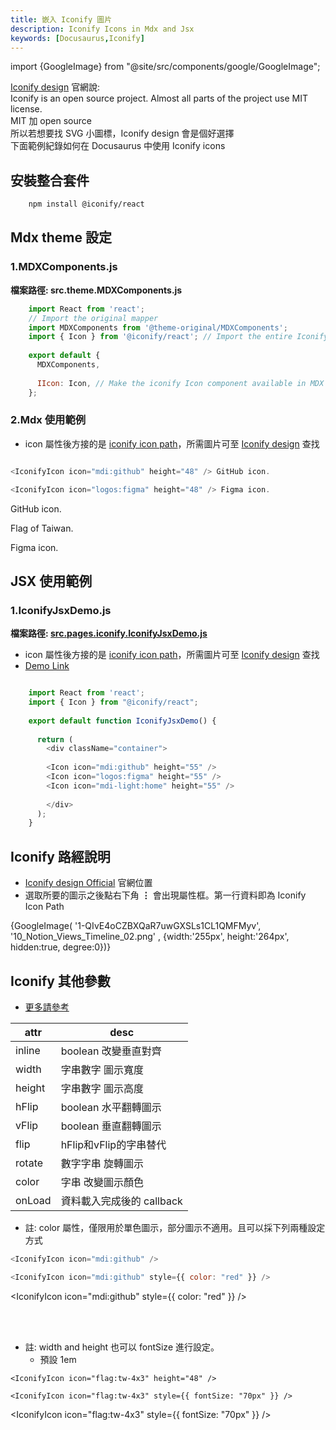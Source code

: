 ```yaml
---
title: 嵌入 Iconify 圖片
description: Iconify Icons in Mdx and Jsx
keywords: [Docusaurus,Iconify] 
---
```

import {GoogleImage} from "@site/src/components/google/GoogleImage";

[Iconify design](https://icon-sets.iconify.design/) 官網說:  
Iconify is an open source project. Almost all parts of the project use MIT license.   
MIT 加 open source  
所以若想要找 SVG 小圖標，Iconify design 會是個好選擇  
下面範例紀錄如何在 Docusaurus 中使用 Iconify icons  

## 安裝整合套件

```bash
    npm install @iconify/react
```

## Mdx theme 設定

### 1.MDXComponents.js

__檔案路徑: src.theme.MDXComponents.js__

```Javascript
    import React from 'react';
    // Import the original mapper
    import MDXComponents from '@theme-original/MDXComponents';
    import { Icon } from '@iconify/react'; // Import the entire Iconify library.
    
    export default {
      MDXComponents,
      
      IIcon: Icon, // Make the iconify Icon component available in MDX as <icon />.
    };
```

### 2.Mdx 使用範例
* icon 屬性後方接的是 [iconify icon path](#iconify-icon-path)，所需圖片可至 [Iconify design](#iconify-icon-path)  查找

```javascript

<IconifyIcon icon="mdi:github" height="48" /> GitHub icon.

<IconifyIcon icon="logos:figma" height="48" /> Figma icon.

```

<IconifyIcon icon="mdi:github" height="48" /> GitHub icon.

<IconifyIcon icon="flag:tw-4x3" height="48" /> Flag of Taiwan.

<IconifyIcon icon="logos:figma" height="48" /> Figma icon.

## JSX 使用範例

### 1.IconifyJsxDemo.js

__檔案路徑: [src.pages.iconify.IconifyJsxDemo.js](../../../iconify/IconifyJsxDemo/)__

* icon 屬性後方接的是 [iconify icon path](#iconify-icon-path)，所需圖片可至 [Iconify design](#iconify-icon-path) 查找
* [Demo Link](../../../iconify/IconifyJsxDemo/)

```javascript

    import React from 'react';
    import { Icon } from "@iconify/react";
    
    export default function IconifyJsxDemo() {
        
      return (
        <div className="container">
        
        <Icon icon="mdi:github" height="55" />
        <Icon icon="logos:figma" height="55" />
        <Icon icon="mdi-light:home" height="55" />    
    
        </div>
      );
    }

```


## Iconify 路經說明 <span id="iconify-icon-path">&nbsp;</span>
* [Iconify design Official](https://icon-sets.iconify.design/) 官網位置
* 選取所要的圖示之後點右下角 __⋮__  會出現屬性框。第一行資料即為 Iconify Icon Path

<div>
  {GoogleImage( '1-QIvE4oCZBXQaR7uwGXSLs1CL1QMFMyv',  '10_Notion_Views_Timeline_02.png' , {width:'255px', height:'264px', hidden:true, degree:0})}
</div>

## Iconify 其他參數

* [更多請參考](https://iconify.design/docs/icon-components/react/)

| attr |   desc     |
| ----   | ----            |
|inline | boolean  改變垂直對齊 |
|width | 字串數字 圖示寬度 |
|height | 字串數字 圖示高度 |
|hFlip | boolean  水平翻轉圖示 |
|vFlip | boolean  垂直翻轉圖示 |
|flip | hFlip和vFlip的字串替代 |
|rotate | 數字字串 旋轉圖示 |
|color | 字串 改變圖示顏色 |
|onLoad | 資料載入完成後的 callback |

* 註: color 屬性，僅限用於單色圖示，部分圖示不適用。且可以採下列兩種設定方式

```javascript
<IconifyIcon icon="mdi:github" /> 

<IconifyIcon icon="mdi:github" style={{ color: "red" }} /> 
```

<IconifyIcon icon="mdi:github" /> 

<IconifyIcon icon="mdi:github" style={{ color: "red" }} /> 

<IconifyIcon icon="flag:tw-4x3" color= "blue"  /> 

<br/>
<br/>

* 註: width and height 也可以 fontSize 進行設定。
    * 預設 1em


```
<IconifyIcon icon="flag:tw-4x3" height="48" /> 

<IconifyIcon icon="flag:tw-4x3" style={{ fontSize: "70px" }} /> 
```

<IconifyIcon icon="flag:tw-4x3" height="48" /> 

<IconifyIcon icon="flag:tw-4x3" style={{ fontSize: "70px" }} /> 